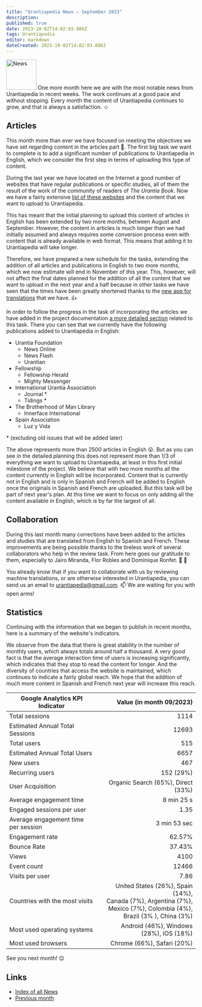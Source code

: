 ```yaml
---
title: "Urantiapedia News — September 2023"
description: 
published: true
date: 2023-10-02T14:02:03.086Z
tags: Urantiapedia
editor: markdown
dateCreated: 2023-10-02T14:02:03.086Z
---
```


<img src="/_assets/svg/icon-news.svg" alt="News" style="width: 80px;"> One more month here we are with the most notable news from Urantiapedia in recent weeks. The work continues at a good pace and without stopping. Every month the content of Urantiapedia continues to grow, and that is always a satisfaction. :relaxed:

## Articles

This month more than ever we have focused on meeting the objectives we have set regarding content in the articles part :page_with_curl:. The first big task we want to complete is to add a significant number of publications to Urantiapedia in English, which we consider the first step in terms of uploading this type of content.

During the last year we have located on the Internet a good number of websites that have regular publications or specific studies, all of them the result of the work of the community of readers of _The Urantia Book_. Now we have a fairly extensive [list of these websites](/en/help/websites) and the content that we want to upload to Urantiapedia.

This has meant that the initial planning to upload this content of articles in English has been extended by two more months, between August and September. However, the content in articles is much longer than we had initially assumed and always requires some conversion process even with content that is already available in web format. This means that adding it to Urantiapedia will take longer.

Therefore, we have prepared a new schedule for the tasks, extending the addition of all articles and publications in English to two more months, which we now estimate will end in November of this year. This, however, will not affect the final dates planned for the addition of all the content that we want to upload in the next year and a half because in other tasks we have seen that the times have been greatly shortened thanks to the [new app for translations](/en/news/2023/08) that we have. :thumbsup:

In order to follow the progress in the task of incorporating the articles we have added in the project documentation [a more detailed section](/en/help/status#articles-progress-detailed) related to this task. There you can see that we currently have the following publications added to Urantiapedia in English: 

- Urantia Foundation 
	- News Online 
	- News Flash 
	- Urantian 
- Fellowship 
	- Fellowship Herald 
	- Mighty Messenger 
- International Urantia Association 
	- Journal \* 
	- Tidings \* 
- The Brotherhood of Man Library 
	- Innerface International 
- Spain Association 
	- Luz y Vida

\* (excluding old issues that will be added later) 

The above represents more than 2500 articles in English :open_mouth:. But as you can see in the detailed planning this does not represent more than 1/3 of everything we want to upload to Urantiapedia, at least in this first initial milestone of the project. We believe that with two more months all the content currently in English will be incorporated. Content that is currently not in English and is only in Spanish and French will be added to English once the originals in Spanish and French are uploaded. But this task will be part of next year's plan. At this time we want to focus on only adding all the content available in English, which is by far the largest of all.

## Collaboration

During this last month many corrections have been added to the articles and studies that are translated from English to Spanish and French. These improvements are being possible thanks to the tireless work of several collaborators who help in the review task. From here goes our gratitude to them, especially to Jairo Miranda, Flor Robles and Dominique Ronfet. :clap: :clap:

You already know that if you want to collaborate with us by reviewing machine translations, or are otherwise interested in Urantiapedia, you can send us an email to urantiapedia@gmail.com. :mailbox: We are waiting for you with open arms!

## Statistics

Continuing with the information that we began to publish in recent months, here is a summary of the website's indicators.

We observe from the data that there is great stability in the number of monthly users, which always totals around half a thousand. A very good fact is that the average interaction time of users is increasing significantly, which indicates that they stop to read the content for longer. And the diversity of countries that access the website is maintained, which continues to indicate a fairly global reach. We hope that the addition of much more content in Spanish and French next year will increase this reach.

Google Analytics KPI Indicator | Value (in month 09/2023) 
--- | ---: 
Total sessions | 1114 
Estimated Annual Total Sessions | 12693 
Total users | 515 
Estimated Annual Total Users | 6657 
New users | 467 
Recurring users | 152 (29%) 
User Acquisition | Organic Search (65%), Direct (33%) 
Average engagement time | 8 min 25 s 
Engaged sessions per user | 1.35 
Average engagement time per session | 3 min 53 sec 
Engagement rate | 62.57% 
Bounce Rate | 37.43% 
Views | 4100 
Event count | 12466 
Visits per user | 7.86
Countries with the most visits | United States (26%), Spain (14%), <br>Canada (7%), Argentina (7%), <br>Mexico (7%), Colombia (4%), <br>Brazil (3% ), China (3%) 
Most used operating systems | Android (46%), Windows (28%), iOS (18%) 
Most used browsers | Chrome (66%), Safari (20%) 

See you next month! :wink: 

## Links 

- [Index of all News](/en/news) 
- [Previous month](/en/news/2023/08)